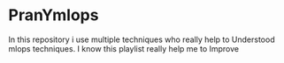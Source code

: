 # PranYmlops
In this repository i use multiple techniques who really help to Understood mlops techniques.
I know this playlist really help me to Improve
